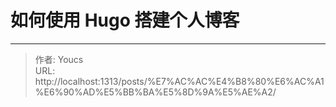 # 如何使用 Hugo 搭建个人博客



---

> 作者: Youcs  
> URL: http://localhost:1313/posts/%E7%AC%AC%E4%B8%80%E6%AC%A1%E6%90%AD%E5%BB%BA%E5%8D%9A%E5%AE%A2/  

